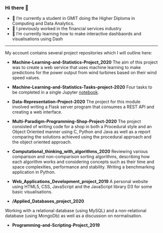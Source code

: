 ### Hi there 👋
- 🔭 I’m currently a student in GMIT doing the Higher Diploma in Computing and Data Analytics.
- 🤔 I previously worked in the financial services industry
- 🌱 I’m currently learning how to make interactive dashbaords and visualisations using Dash
---
My account contains several project repositories which I will outline here:

- **Machine-Learning-and-Statistics-Project_2020**
The aim of this project was to create a web service that uses machine learning to make predictions for the power output from wind turbines based on their wind speed values. 

- **Machine-Learning-and-Statistics-Tasks-project-2020**
Four tasks to be completed in a single Jupyter [notebook](https://github.com/angela1C/Machine-Learning-and-Statistics-Tasks-project-2020/blob/0adb514fea6e8c7d49208d46c303ebf531aee6d0/Tasks.ipynb).  
 

- **Data-Representation-Project-2020**
The project for this module involved writing a Flask server program that consumes a REST API and creating a web interface. 

- **Multi-Paradigm-Programming-Shop-Project-2020**
The project consisted of writing code for a shop in both a Procedural style and an Object Oriented manner using C, Python and Java as well as a report comparing the solutions achieved using the procedural approach and the object oriented approach.

- **Computational_thinking_with_algorithms_2020**
Reviewing various comparison and non-comparison sorting algorithms, describing how each algorithm works and considering concepts such as their time and space complexities, performance and stability. Writing a benchmarking application in Python.

- **Web_Applications_Development_project_2019**
A personal website using HTML5, CSS, JavaScript and the JavaScript library D3 for some basic visualisations. 

- **/Applied_Databases_project_2020**

Working with a relational database (using MySQL) and a non-relational database (using MongoDb) as well as a discussion on normalisation.

- **Programming-and-Scripting-Project_2019**





<!--
**angela1C/angela1C** is a ✨ _special_ ✨ repository because its `README.md` (this file) appears on your GitHub profile.

Here are some ideas to get you started:

-  I’m currently working on ...
- 🌱 I’m currently learning ...
- 👯 I’m looking to collaborate on ...
- 🤔 I’m looking for help with ...
- 💬 Ask me about ...
- 📫 How to reach me: ...
- 😄 Pronouns: ...
- ⚡ Fun fact: ...
-->
